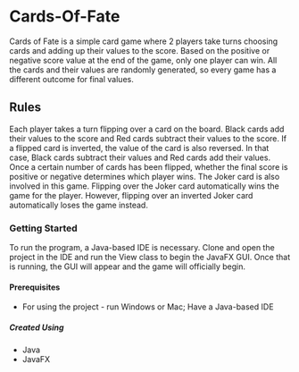 # Cards-Of-Fate
Cards of Fate is a simple card game where 2 players take turns choosing cards and adding up their values to the score.
Based on the positive or negative score value at the end of the game, only one player can win.
All the cards and their values are randomly generated, so every game has a different outcome for final values.

## Rules
Each player takes a turn flipping over a card on the board.
Black cards add their values to the score and Red cards subtract their values to the score.
If a flipped card is inverted, the value of the card is also reversed.
In that case, Black cards subtract their values and Red cards add their values.
Once a certain number of cards has been flipped, whether the final score is positive or negative determines
which player wins.
The Joker card is also involved in this game. Flipping over the Joker card automatically wins the game for the player. However, flipping over an inverted Joker card automatically loses the game instead.

### Getting Started

To run the program, a Java-based IDE is necessary. Clone and open the project in the IDE and run the View class to begin the JavaFX GUI.
Once that is running, the GUI will appear and the game will officially begin.

#### Prerequisites
- For using the project - run Windows or Mac; Have a Java-based IDE

##### Created Using
- Java
- JavaFX

